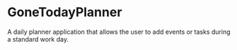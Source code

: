 # GoneTodayPlanner
 A daily planner application that allows the user to add events or tasks during a standard work day.
